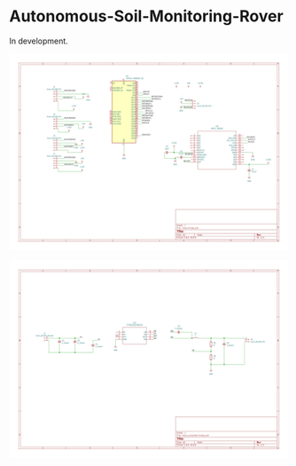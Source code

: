 # Autonomous-Soil-Monitoring-Rover

In development.

![Rover PCB](https://github.com/rct4/Autonomous-Soil-Monitoring-Rover/blob/main/rover/rover-1.png)

![Buck Converter PCB](https://github.com/rct4/Autonomous-Soil-Monitoring-Rover/blob/main/buck_converter/buck_converter-1.png)
